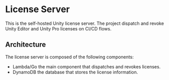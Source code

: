 # License Server

This is the self-hosted Unity license server.
The project dispatch and revoke Unity Editor and Unity Pro licenses on CI/CD flows.

## Architecture

The license server is composed of the following components:

- Lambda/Go   the main component that dispatches and revokes licenses.
- DynamoDB    the database that stores the license information.
